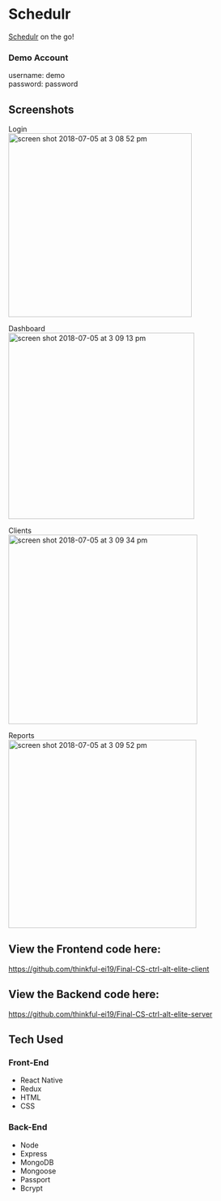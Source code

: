 # Schedulr

[Schedulr](https://schedulr.netlify.com/) on the go!

### Demo Account
username: demo <br />
password: password

## Screenshots

Login <br />
<img width="362" alt="screen shot 2018-07-05 at 3 08 52 pm" src="https://user-images.githubusercontent.com/35544816/42350499-b5016dc0-8065-11e8-87c4-d0f99eecc30f.png">

Dashboard <br />
<img width="367" alt="screen shot 2018-07-05 at 3 09 13 pm" src="https://user-images.githubusercontent.com/35544816/42350857-1b7447f2-8067-11e8-9b91-cf130a818d9a.png">

Clients <br />
<img width="373" alt="screen shot 2018-07-05 at 3 09 34 pm" src="https://user-images.githubusercontent.com/35544816/42350778-ca49868a-8066-11e8-82b4-0bc440ae26cd.png">

Reports <br />
<img width="371" alt="screen shot 2018-07-05 at 3 09 52 pm" src="https://user-images.githubusercontent.com/35544816/42350878-3cd4188c-8067-11e8-960f-317cd54be9d4.png">


## View the Frontend code here:
https://github.com/thinkful-ei19/Final-CS-ctrl-alt-elite-client

## View the Backend code here:
https://github.com/thinkful-ei19/Final-CS-ctrl-alt-elite-server


## Tech Used

### Front-End
* React Native
* Redux
* HTML
* CSS

### Back-End
* Node
* Express
* MongoDB
* Mongoose
* Passport
* Bcrypt

<!-- ### Deployment
* Itunes store???????


## Screenshots

Landing Page


Registration Page


Login Page


Dashboard



Clients


Reports -->


